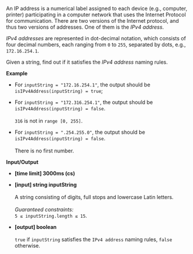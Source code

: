An IP address is a numerical label assigned to each device (e.g., computer, printer) participating in a computer network that uses the Internet Protocol for communication. There are two versions of the Internet protocol, and thus two versions of addresses. One of them is the _IPv4 address_.

_IPv4 addresses_ are represented in dot-decimal notation, which consists of four decimal numbers, each ranging from `0` to `255`, separated by dots, e.g., `172.16.254.1`.

Given a string, find out if it satisfies the _IPv4 address_ naming rules.

__Example__

+ For `inputString = "172.16.254.1"`, the output should be<br>`isIPv4Address(inputString) = true`;

+ For `inputString = "172.316.254.1"`, the output should be<br>`isIPv4Address(inputString) = false`.<br><br>`316` is not in `range [0, 255]`.

+ For `inputString = ".254.255.0"`, the output should be<br>`isIPv4Address(inputString) = false`.<br><br>There is no first number.

__Input/Output__

+ __[time limit] 3000ms (cs)__
+ __[input] string inputString__<br><br>A string consisting of digits, full stops and lowercase Latin letters.<br><br>_Guaranteed constraints:_<br>`5 ≤ inputString.length ≤ 15`.

+ __[output] boolean__<br><br>`true` if `inputString` satisfies the `IPv4 address` naming rules, `false` otherwise.
